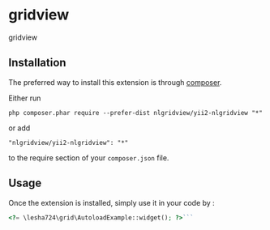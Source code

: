 gridview
========
gridview

Installation
------------

The preferred way to install this extension is through [composer](http://getcomposer.org/download/).

Either run

```
php composer.phar require --prefer-dist nlgridview/yii2-nlgridview "*"
```

or add

```
"nlgridview/yii2-nlgridview": "*"
```

to the require section of your `composer.json` file.


Usage
-----

Once the extension is installed, simply use it in your code by  :

```php
<?= \lesha724\grid\AutoloadExample::widget(); ?>```
